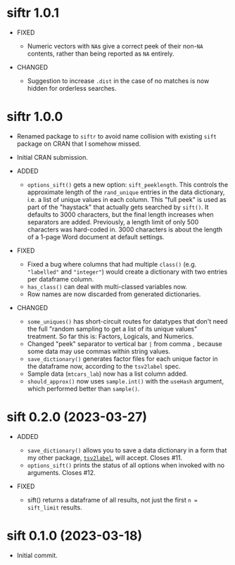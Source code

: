 # siftr 1.0.1


- FIXED
    - Numeric vectors with `NA`s give a correct peek of their non-`NA` contents, rather than being reported as `NA` entirely.

- CHANGED
    - Suggestion to increase `.dist` in the case of no matches is now hidden for orderless searches.



# siftr 1.0.0

- Renamed package to `siftr` to avoid name collision with existing `sift` package on CRAN that I somehow missed.
- Initial CRAN submission.

- ADDED
    - `options_sift()` gets a new option: `sift_peeklength`. This controls the approximate length of the `rand_unique` entries in the data dictionary, i.e. a list of unique values in each column. This "full peek" is used as part of the "haystack" that actually gets searched by `sift()`. It defaults to 3000 characters, but the final length increases when separators are added. Previously, a length limit of only 500 characters was hard-coded in. 3000 characters is about the length of a 1-page Word document at default settings.

- FIXED
    - Fixed a bug where columns that had multiple `class()` (e.g. `"labelled"` and `"integer"`) would create a dictionary with two entries per dataframe column.
    - `has_class()` can deal with multi-classed variables now.
    - Row names are now discarded from generated dictionaries.

- CHANGED
    - `some_uniques()` has short-circuit routes for datatypes that don't need the full "random sampling to get a list of its unique values" treatment. So far this is: Factors, Logicals, and Numerics.
    - Changed "peek" separator to vertical bar `|` from comma `,` because some data may use commas within string values.
    - `save_dictionary()` generates factor files for each unique factor in the dataframe now, according to the `tsv2label` spec.
    - Sample  data (`mtcars_lab`) now has a list column added.
    - `should_approx()` now uses `sample.int()` with the `useHash` argument, which performed better than `sample()`.
    
    

# sift 0.2.0 (2023-03-27)

- ADDED
    - `save_dictionary()` allows you to save a data dictionary in a form that my other package, [`tsv2label`](https://github.com/DesiQuintans/tsv2label), will accept. Closes #11.
    - `options_sift()` prints the status of all options when invoked with no arguments. Closes #12.

- FIXED
    - sift() returns a dataframe of all results, not just the first `n = sift_limit` results.



# sift 0.1.0 (2023-03-18)

- Initial commit.
